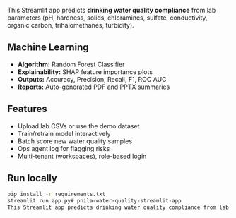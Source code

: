 This Streamlit app predicts **drinking water quality compliance** from lab parameters (pH, hardness, solids, chloramines, sulfate, conductivity, organic carbon, trihalomethanes, turbidity).
## Machine Learning
- **Algorithm:** Random Forest Classifier
- **Explainability:** SHAP feature importance plots
- **Outputs:** Accuracy, Precision, Recall, F1, ROC AUC
- **Reports:** Auto-generated PDF and PPTX summaries

## Features
- Upload lab CSVs or use the demo dataset
- Train/retrain model interactively
- Batch score new water quality samples
- Ops agent log for flagging risks
- Multi-tenant (workspaces), role-based login

## Run locally
```bash
pip install -r requirements.txt
streamlit run app.py# phila-water-quality-streamlit-app
This Streamlit app predicts drinking water quality compliance from lab parameters
